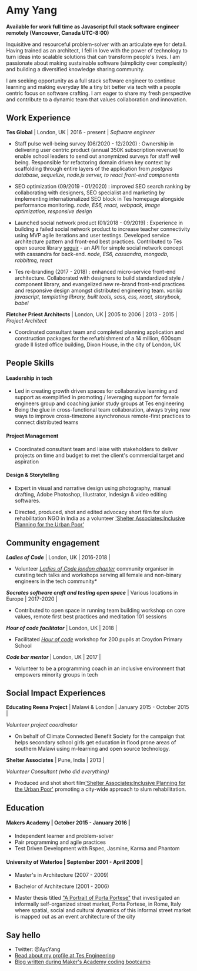 Amy Yang
===========

**Available for work full time as Javascript full stack software engineer remotely (Vancouver, Canada UTC-8:00)**

Inquisitive and resourceful problem-solver with an articulate eye for detail.  Having trained as an architect, I fell in love with the power of technology to turn ideas into scalable solutions that can transform people's lives. I am passionate about making sustainable software (simplicity over complexity) and building a diversified knowledge sharing community.

I am seeking opportunity as a full stack software engineer to continue learning and making everyday life a tiny bit better via tech with a people centric focus on software crafting.  I am eager to share my fresh perspective and contribute to a dynamic team that values collaboration and innovation.

Work Experience
----------------

**Tes Global** | London, UK | 2016 - present | *Software engineer*

- Staff pulse well-being survey (06/2020 - 12/2020) : Ownership in delivering user centric product (annual 350K subscription revenue) to enable school leaders to send out anonymized surveys for staff well being. Responsible for refactoring domain driven key context by scaffolding through entire layers of the application from *postgres database, sequelize, node.js server, to react front-end components*

- SEO optimization (09/2019 - 01/2020) : improved SEO search ranking by collaborating with designers, SEO specialist and marketing by implementing internationalized SEO block in Tes homepage alongside performance monitoring. *node, ES6, react, webpack, image optimization, responsive design*

- Launched social network product (01/2018 - 09/2019) : Experience in building a failed social network product to increase teacher connectivity using MVP agile iterations and user testings.  Developed service architecture pattern and front-end best practices. Contributed to Tes open source library [seguir](https://github.com/tes/seguir) - an API for simple social network concept with cassandra for back-end. *node, ES6, cassandra, mongodb, rabbitmq, react*

- Tes re-branding (2017 - 2018) : enhanced micro-service front-end architecture.  Collaborated with designers to build standardized style / component library, and evangelized new re-brand front-end practices and responsive design amongst distributed engineering team. *vanilla javascript, templating library, built tools, sass, css, react, storybook, babel*

**Fletcher Priest Architects** | London, UK | 2005 to 2006 | 2013 - 2015 | *Project Architect*

- Coordinated consultant team and completed planning application and construction packages for the refurbishment of a 14 million, 600sqm grade II listed office building, Dixon House, in the city of London, UK

People Skills
------

#### Leadership in tech

- Led in creating growth driven spaces for collaborative learning and support as exemplified in promoting / leveraging support for female engineers group and coaching junior study groups at Tes engineering
- Being the glue in cross-functional team collaboration, always trying new ways to improve cross-timezone asynchronous remote-first practices to connect distributed teams

#### Project Management

- Coordinated consultant team and liaise with stakeholders to deliver projects on time and budget to met the client's commercial target and aspiration

#### Design & Storytelling

- Expert in visual and narrative design using photography, manual drafting, Adobe Photoshop, Illustrator, Indesign & video editing softwares.  

- Directed, produced, shot and edited advocacy short film for slum rehabilitation NGO in India as a volunteer ['Shelter Associates:Inclusive Planning for the Urban Poor'](https://www.youtube.com/watch?v=T0TRgkLwpVA)

Community engagement
-----------------

***Ladies of Code*** | London, UK | 2016-2018 |
- Volunteer *[Ladies of Code london chapter](https://www.ladiesofcode.com/)* community organiser in curating tech talks and workshops serving all female and non-binary engineers in the tech community*

***Socrates software craft and testing open space*** | Various locations in Europe | 2017-2020 |
- Contributed to open space in running team building workshop on core values, remote first best practices and meditation 101 sessions

***Hour of code facilitator*** | London, UK | 2018 |
- Facilitated *[Hour of code](https://hourofcode.com/)* workshop for 200 pupils at Croydon Primary School

***Code bar mentor*** | London, UK | 2017 |
- Volunteer to be a programming coach in an inclusive environment that empowers minority groups in tech

Social Impact Experiences
-----------------

**Educating Reena Project** | Malawi & London | January 2015 - October 2015 |

*Volunteer project coordinator* 
- On behalf of Climate Connected Benefit Society for the campaign that helps secondary school girls get education in flood prone areas of southern Malawi using m-learning and open source technology.

**Shelter Associates** | Pune, India | 2013 |

*Volunteer Consultant (who did everything)*
- Produced and shot short film['Shelter Associates:Inclusive Planning for the Urban Poor'](http://shelter-associates.org/shelter-associates-inclusive-planning-urban-poor-1) promoting a city-wide approach to slum rehabilitation.

Education
---------

#### Makers Academy | October 2015 - January 2016 |

- Independent learner and problem-solver
- Pair programming and agile practices
- Test Driven Development with Rspec, Jasmine, Karma and Phantom

#### University of Waterloo | September 2001 - April 2009 |

- Master's in Architecture (2007 - 2009)
- Bachelor of Architecture (2001 - 2006)

- Master thesis titled ["A Portrait of Porta Portese"](https://uwspace.uwaterloo.ca/handle/10012/4361?show=full) that investigated an informally self-organized street market, Porta Portese, in Rome, Italy where spatial, social and cultural dynamics of this informal street market is mapped out as an event architecture of the city

Say hello
----------
- Twitter: @AycYang
- [Read about my profile at Tes Engineering](https://engineering.tes.com/profile/amy-yang-profile)
- [Blog written during Maker's Academy coding bootcamp](www.mongolianprincess.net)
